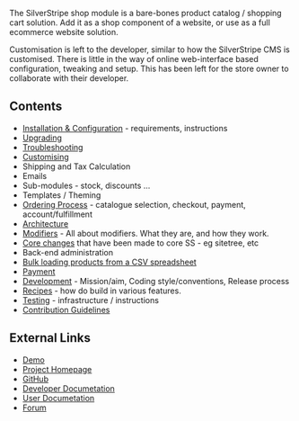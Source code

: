 The SilverStripe shop module is a bare-bones product catalog / shopping cart solution.
Add it as a shop component of a website, or use as a full ecommerce website solution.

Customisation is left to the developer, similar to how the SilverStripe CMS is customised.
There is little in the way of online web-interface based configuration, tweaking and setup.
This has been left for the store owner to collaborate with their developer. 

## Contents

* [Installation & Configuration](Installation) - requirements, instructions
* [Upgrading](Upgrading)
* [Troubleshooting](Troubleshooting)
* [Customising](Customising)
 * Shipping and Tax Calculation
 * Emails
 * Sub-modules - stock, discounts ...
 * Templates / Theming
* [Ordering Process](OrderProcess) - catalogue selection, checkout, payment, account/fulfillment
* [Architecture](Architecture)
 * [Modifiers](OrderModifiers) - All about modifiers. What they are, and how they work.
 * [Core changes](Core_Changes) that have been made to core SS - eg sitetree, etc
* Back-end administration
 * [Bulk loading products from a CSV spreadsheet](BulkLoading)
* [Payment](Payment)
* [Development](Development) - Mission/aim, Coding style/conventions, Release process
 * [Recipes](Recipes) - how do build in various features.
 * [Testing](Testing) - infrastructure / instructions
 * [Contribution Guidelines](Contributing)
 
## External Links

* [Demo](http://demo.ss-shop.org/)
* [Project Homepage](http://ss-shop.org/)
* [GitHub](http://github.com/burnbright/silverstripe-shop)
* [Developer Documetation](http://demo.ss-shop.org/docs/developer)
* [User Documetation](http://demo.ss-shop.org/docs/user)
* [Forum](http://silverstripe.org/e-commerce-module-forum/)